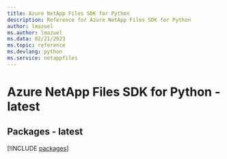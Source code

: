 ```yaml
---
title: Azure NetApp Files SDK for Python
description: Reference for Azure NetApp Files SDK for Python
author: lmazuel
ms.author: lmazuel
ms.data: 02/21/2023
ms.topic: reference
ms.devlang: python
ms.service: netappfiles
---
```

# Azure NetApp Files SDK for Python - latest
## Packages - latest
[!INCLUDE [packages](netapp-files-index.md)]